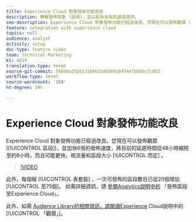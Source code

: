 ```yaml
---
title: Experience Cloud 對象發佈功能改良
description: 瞭解發佈對象 (區段)，並以前所未有的速度提供。
seo-description: Experience Cloud 對象發佈功能已經過改良。您現在可以發佈觀眾（區段），並將其發佈速度提高6倍，將目前的延遲時間從48小時縮短至約8小時，而且可能更快，視流量和區段大小而定。
feature: integration with experience cloud
topics: null
audience: analyst
activity: setup
doc-type: feature video
team: Technical Marketing
kt: 4819
translation-type: tm+mt
source-git-commit: 56049a25261318663349309164744fbb9bcfc952
workflow-type: tm+mt
source-wordcount: '169'
ht-degree: 34%

---
```



# Experience Cloud 對象發佈功能改良

Experience Cloud 對象發佈功能已經過改良。您現在可以發佈觀眾([!UICONTROL 區段])，並加快6倍的發佈速度，將目前的延遲時間從48小時縮短至約8小時，而且可能更快，視流量和區段大小 [!UICONTROL 而定] 。

>[!VIDEO](https://video.tv.adobe.com/v/32842/?quality=12)

此外，每個報 [!UICONTROL 表套裝] ，一次可發佈的區段數目已從20個增加 [!UICONTROL 至75個]。
如需詳細資訊，請 [參閱Analytics說明中的](https://docs.adobe.com/content/help/zh-Hant/analytics/components/segmentation/segmentation-workflow/seg-publish.html) 「發佈區段至Experience Cloud」。

此外，如需 [Audience Library的相關資訊，請閱讀Experience](https://docs.adobe.com/content/help/zh-Hant/core-services/interface/audiences/audience-library.html) Cloud說明中的 [!UICONTROL 「觀眾」]。
